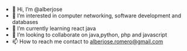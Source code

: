 - 👋 Hi, I’m @alberjose
- 👀 I’m interested in computer networking, software development and databases
- 🌱 I’m currently learning react java
- 💞️ I’m looking to collaborate on java,python, php and javascript
- 📫 How to reach me contact to alberjose.romero@gmail.com

<br/>


<!---
alberjose/alberjose is a ✨ special ✨ repository because its `README.md` (this file) appears on your GitHub profile.
You can click the Preview link to take a look at your changes.
--->
